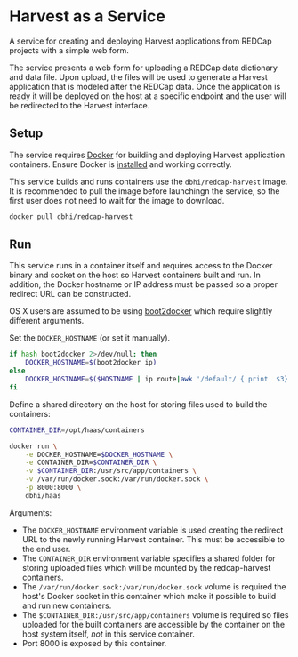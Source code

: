 # Harvest as a Service

A service for creating and deploying Harvest applications from REDCap projects with a simple web form.

The service presents a web form for uploading a REDCap data dictionary and data file. Upon upload, the files will be used to generate a Harvest application that is modeled after the REDCap data. Once the application is ready it will be deployed on the host at a specific endpoint and the user will be redirected to the Harvest interface.

## Setup

The service requires [Docker](http://docs.docker.com) for building and deploying Harvest application containers. Ensure Docker is [installed](http://docs.docker.com/installation/) and working correctly.


This service builds and runs containers use the `dbhi/redcap-harvest` image. It is recommended to pull the image before launchingn the service, so the first user does not need to wait for the image to download.

```bash
docker pull dbhi/redcap-harvest
```

## Run

This service runs in a container itself and requires access to the Docker binary and socket on the host so Harvest containers built and run. In addition, the Docker hostname or IP address must be passed so a proper redirect URL can be constructed.

OS X users are assumed to be using [boot2docker](https://docs.docker.com/installation/mac/) which require slightly different arguments.

Set the `DOCKER_HOSTNAME` (or set it manually).

```bash
if hash boot2docker 2>/dev/null; then
    DOCKER_HOSTNAME=$(boot2docker ip)
else
    DOCKER_HOSTNAME=$($HOSTNAME | ip route|awk '/default/ { print  $3}')
fi
```

Define a shared directory on the host for storing files used to build the containers:

```bash
CONTAINER_DIR=/opt/haas/containers
```

```bash
docker run \
    -e DOCKER_HOSTNAME=$DOCKER_HOSTNAME \
    -e CONTAINER_DIR=$CONTAINER_DIR \
    -v $CONTAINER_DIR:/usr/src/app/containers \
    -v /var/run/docker.sock:/var/run/docker.sock \
    -p 8000:8000 \
    dbhi/haas
```

Arguments:

- The `DOCKER_HOSTNAME` environment variable is used creating the redirect URL to the newly running Harvest container. This must be accessible to the end user.
- The `CONTAINER_DIR` environment variable specifies a shared folder for storing uploaded files which will be mounted by the redcap-harvest containers.
- The `/var/run/docker.sock:/var/run/docker.sock` volume is required the host's Docker socket in this container which make it possible to build and run new containers.
- The `$CONTAINER_DIR:/usr/src/app/containers` volume is required so files uploaded for the built containers are accessible by the container on the host system itself, *not* in this service container.
- Port 8000 is exposed by this container.
